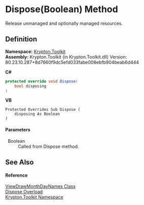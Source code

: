 # Dispose(Boolean) Method


Release unmanaged and optionally managed resources.



## Definition
**Namespace:** <a href="79d2eac2-21f4-54ff-7552-b20c33c30600.md">Krypton.Toolkit</a>  
**Assembly:** Krypton.Toolkit (in Krypton.Toolkit.dll) Version: 80.23.10.287+8d7660f9dc5efd033fabe008ebfb904beab6d444

**C#**
``` C#
protected override void Dispose(
	bool disposing
)
```
**VB**
``` VB
Protected Overrides Sub Dispose ( 
	disposing As Boolean
)
```



#### Parameters
<dl><dt>  Boolean</dt><dd>Called from Dispose method.</dd></dl>

## See Also


#### Reference
<a href="ba5ab0fd-95ec-ae8c-53e4-11635c0dd54b.md">ViewDrawMonthDayNames Class</a>  
<a href="0080295f-680b-4c45-b000-1212bab25fb7.md">Dispose Overload</a>  
<a href="79d2eac2-21f4-54ff-7552-b20c33c30600.md">Krypton.Toolkit Namespace</a>  
